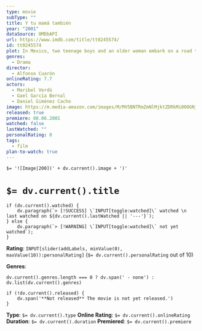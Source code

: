 ```yaml
---
type: movie
subType: ""
title: Y tu mamá también
year: "2001"
dataSource: OMDbAPI
url: https://www.imdb.com/title/tt0245574/
id: tt0245574
plot: In Mexico, two teenage boys and an older woman embark on a road trip and learn a thing or two about life and each other.
genres:
  - Drama
director:
  - Alfonso Cuarón
onlineRating: 7.7
actors:
  - Maribel Verdú
  - Gael García Bernal
  - Daniel Giménez Cacho
image: https://m.media-amazon.com/images/M/MV5BNTRmZmNlMjktZDRkMi00OGNjLWJkZGUtMDljNDViMGE3MjNhXkEyXkFqcGc@._V1_SX300.jpg
released: true
premiere: 08.06.2001
watched: false
lastWatched: ""
personalRating: 0
tags:
  - film
plan-to-watch: true
---
```


`$= '![Image|200](' + dv.current().image + ')'`

# `$= dv.current().title`

```dataviewjs
if (dv.current().watched) {
	dv.paragraph(`> [!SUCCESS] \`INPUT[toggle:watched]\` watched \n last watched on ${dv.current().lastWatched || '---'}`);
} else {
	dv.paragraph(`> [!WARNING] \`INPUT[toggle:watched]\` not yet watched`);
}
```

**Rating**:  `INPUT[slider(addLabels, minValue(0), maxValue(10)):personalRating]` (`$= dv.current().personalRating` out of 10)

**Genres**:
```dataviewjs
dv.current().genres.length === 0 ? dv.span(' - none') : dv.list(dv.current().genres)
```

```dataviewjs
if (!dv.current().released) {
	dv.span('**Not released** The movie is not yet released.')
}
```

**Type**: `$= dv.current().type`
**Online Rating**: `$= dv.current().onlineRating`
**Duration**:  `$= dv.current().duration`
**Premiered**: `$= dv.current().premiere`